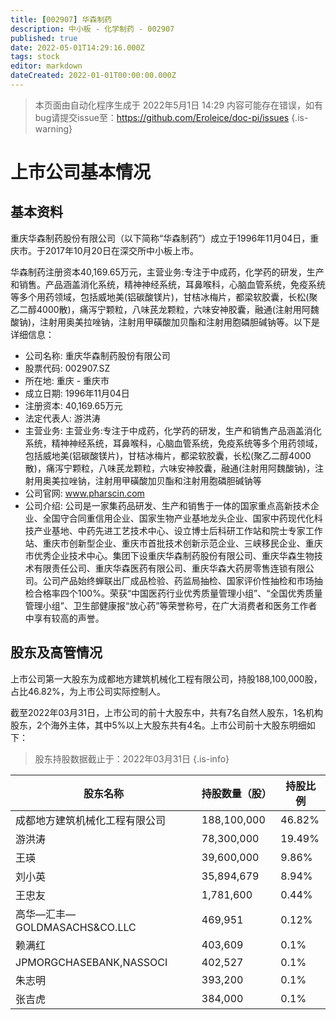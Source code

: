 ```yaml
---
title: [002907] 华森制药
description: 中小板 - 化学制药 - 002907
published: true
date: 2022-05-01T14:29:16.000Z
tags: stock
editor: markdown
dateCreated: 2022-01-01T00:00:00.000Z
---
```


> 本页面由自动化程序生成于 2022年5月1日 14:29
> 内容可能存在错误，如有bug请提交issue至：https://github.com/Eroleice/doc-pi/issues
{.is-warning}

# 上市公司基本情况

## 基本资料

重庆华森制药股份有限公司（以下简称“华森制药”）成立于1996年11月04日，重庆市。于2017年10月20日在深交所中小板上市。

华森制药注册资本40,169.65万元，主营业务:专注于中成药，化学药的研发，生产和销售。产品涵盖消化系统，精神神经系统，耳鼻喉科，心脑血管系统，免疫系统等多个用药领域，包括威地美(铝碳酸镁片)，甘桔冰梅片，都梁软胶囊，长松(聚乙二醇4000散)，痛泻宁颗粒，八味芪龙颗粒，六味安神胶囊，融通(注射用阿魏酸钠)，注射用奥美拉唑钠，注射用甲磺酸加贝酯和注射用胞磷胆碱钠等。以下是详细信息：

- 公司名称: 重庆华森制药股份有限公司
- 股票代码: 002907.SZ
- 所在地: 重庆 - 重庆市
- 成立日期: 1996年11月04日
- 注册资本: 40,169.65万元
- 法定代表人: 游洪涛
- 主营业务: 主营业务:专注于中成药，化学药的研发，生产和销售产品涵盖消化系统，精神神经系统，耳鼻喉科，心脑血管系统，免疫系统等多个用药领域，包括威地美(铝碳酸镁片)，甘桔冰梅片，都梁软胶囊，长松(聚乙二醇4000散)，痛泻宁颗粒，八味芪龙颗粒，六味安神胶囊，融通(注射用阿魏酸钠)，注射用奥美拉唑钠，注射用甲磺酸加贝酯和注射用胞磷胆碱钠等
- 公司官网: www.pharscin.com
- 公司介绍: 公司是一家集药品研发、生产和销售于一体的国家重点高新技术企业、全国守合同重信用企业、国家生物产业基地龙头企业、国家中药现代化科技产业基地、中药先进工艺技术中心、设立博士后科研工作站和院士专家工作站、重庆市创新型企业、重庆市首批技术创新示范企业、三峡移民企业、重庆市优秀企业技术中心。集团下设重庆华森制药股份有限公司、重庆华森生物技术有限责任公司、重庆华森医药有限公司、重庆华森大药房零售连锁有限公司。公司产品始终蝉联出厂成品检验、药监局抽检、国家评价性抽检和市场抽检合格率四个100%。荣获“中国医药行业优秀质量管理小组”、“全国优秀质量管理小组”、卫生部健康报“放心药”等荣誉称号，在广大消费者和医务工作者中享有较高的声誉。


## 股东及高管情况

上市公司第一大股东为成都地方建筑机械化工程有限公司，持股188,100,000股，占比46.82%，为上市公司实际控制人。

截至2022年03月31日，上市公司的前十大股东中，共有7名自然人股东，1名机构股东，2个海外主体，其中5%以上大股东共有4名。上市公司前十大股东明细如下：

> 股东持股数据截止于：2022年03月31日
{.is-info}

| 股东名称 | 持股数量（股） | 持股比例 |
| --- | --- | --- |
| 成都地方建筑机械化工程有限公司 | 188,100,000 | 46.82% |
| 游洪涛 | 78,300,000 | 19.49% |
| 王瑛 | 39,600,000 | 9.86% |
| 刘小英 | 35,894,679 | 8.94% |
| 王忠友 | 1,781,600 | 0.44% |
| 高华—汇丰—GOLDMASACHS&CO.LLC | 469,951 | 0.12% |
| 赖满红 | 403,609 | 0.1% |
| JPMORGCHASEBANK,NASSOCI | 402,527 | 0.1% |
| 朱志明 | 393,200 | 0.1% |
| 张吉虎 | 384,000 | 0.1% |




